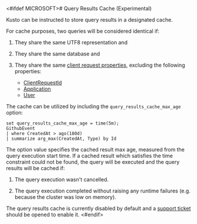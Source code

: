 <#ifdef MICROSOFT># Query Results Cache (Experimental)

Kusto can be instructed to store query results in a designated cache.

For cache purposes, two queries will be considered identical if:

1. They share the same UTF8 representation and

2. They share the same database and

3. They share the same [client request properties](../api/netfx/request-properties.md), excluding the following properties:
   - [ClientRequestId](../api/netfx/request-properties.md#the-clientrequestid-x-ms-client-request-id-named-property)
   - [Application](../api/netfx/request-properties.md#the-application-x-ms-app-named-property)
   - [User](../api/netfx/request-properties.md#the-user-x-ms-user-named-property)

The cache can be utilized by including the `query_results_cache_max_age` option:

<!-- csl: https://demo12.westus.kusto.windows.net/GitHub -->

```
set query_results_cache_max_age = time(5m);
GithubEvent
| where CreatedAt > ago(180d)
| summarize arg_max(CreatedAt, Type) by Id
```

The option value specifies the cached result max age, measured from the query execution start time.
If a cached result which satisfies the time constraint could not be found, the query will be executed and the
query results will be cached if:

1. The query execution wasn't cancelled.

2. The query execution completed without raising any runtime failures (e.g. because the cluster was low on memory).

The query results cache is currently disabled by default and a [support ticket](https://aka.ms/kustosupport) should be opened to enable it.
<#endif>
